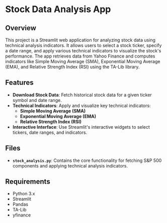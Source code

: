 
# Stock Data Analysis App

## Overview

This project is a Streamlit web application for analyzing stock data using technical analysis indicators. It allows users to select a stock ticker, specify a date range, and apply various technical indicators to visualize the stock's performance. The app retrieves data from Yahoo Finance and computes indicators like Simple Moving Average (SMA), Exponential Moving Average (EMA), and Relative Strength Index (RSI) using the TA-Lib library.

## Features

- **Download Stock Data**: Fetch historical stock data for a given ticker symbol and date range.
- **Technical Indicators**: Apply and visualize key technical indicators:
  - **Simple Moving Average (SMA)**
  - **Exponential Moving Average (EMA)**
  - **Relative Strength Index (RSI)**
- **Interactive Interface**: Use Streamlit's interactive widgets to select tickers, date ranges, and indicators.

## Files

- **`stock_analysis.py`**: Contains the core functionality for fetching S&P 500 components and applying technical analysis indicators.


## Requirements

- Python 3.x
- Streamlit
- Pandas
- TA-Lib
- yfinance
